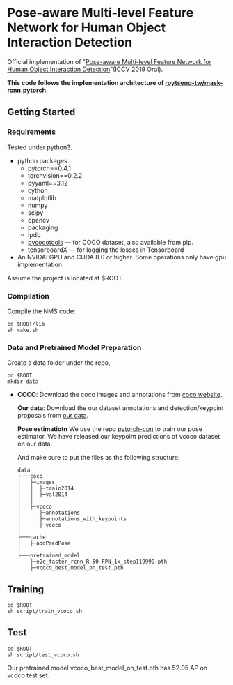 # Pose-aware Multi-level Feature Network for Human Object Interaction Detection

Official implementation of "[Pose-aware Multi-level Feature Network for Human Object Interaction Detection](https://arxiv.org/abs/1909.08453)"(ICCV 2019 Oral).

**This code follows the implementation architecture of [roytseng-tw/mask-rcnn.pytorch](https://github.com/roytseng-tw/mask-rcnn.pytorch.git).** 


## Getting Started

### Requirements

Tested under python3.

- python packages
  - pytorch==0.4.1
  - torchvision==0.2.2
  - pyyaml==3.12
  - cython
  - matplotlib
  - numpy
  - scipy
  - opencv
  - packaging
  - ipdb
  - [pycocotools](https://github.com/cocodataset/cocoapi)  — for COCO dataset, also available from pip.
  - tensorboardX  — for logging the losses in Tensorboard
- An NVIDAI GPU and CUDA 8.0 or higher. Some operations only have gpu implementation.

Assume the project is located at $ROOT.

### Compilation

Compile the NMS code:

```
cd $ROOT/lib 
sh make.sh
```

### Data and Pretrained Model Preparation

Create a data folder under the repo,

```
cd $ROOT
mkdir data
```

- **COCO**:
  Download the coco images and annotations from [coco website](http://cocodataset.org/#download).

  **Our data**:
  Download the our dataset annotations and detection/keypoint proposals from [our data](https://pan.baidu.com/s/1tgBgTm8LEpAZvlQrrahyBA).
  
  **Pose estimatiotn**
  We use the repo [pytorch-cpn](https://github.com/GengDavid/pytorch-cpn) to train our pose estimator. We have released our keypoint predictions of vcoco dataset on our data.
  
  And make sure to put the files as the following structure:

  ```
  data
  ├───coco
  │   ├─images
  │   │  ├─train2014
  │   │  ├─val2014 
  │   │
  │   ├─vcoco
  │      ├─annotations
  │      ├─annotations_with_keypoints
  │      ├─vcoco
  │
  ├───cache
  │   ├─addPredPose
  │
  ├───pretrained_model
      ├─e2e_faster_rcnn_R-50-FPN_1x_step119999.pth
      ├─vcoco_best_model_on_test.pth

  ```

## Training

```
cd $ROOT
sh script/train_vcoco.sh
```


## Test

```
cd $ROOT
sh script/test_vcoco.sh
```

Our pretrained model vcoco_best_model_on_test.pth has 52.05 AP on vcoco test set.

